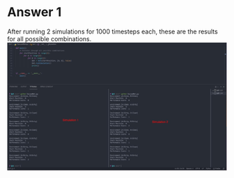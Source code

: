 # Answer 1

After running 2 simulations for 1000 timesteps each, these are the results for all possible combinations.
![Output](Qn1/Output.jpg "Outputs")